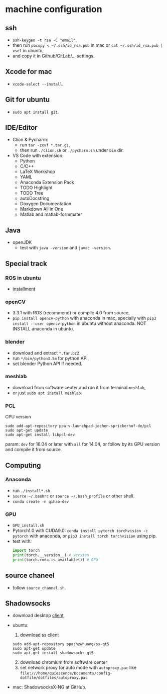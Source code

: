 # machine configuration
## ssh
-  `ssh-keygen -t rsa -C "email"`,
-  then run `pbcopy < ~/.ssh/id_rsa.pub` in mac or `cat ~/.ssh/id_rsa.pub | xsel` in ubuntu,
- and copy it in Github/GitLab/... settings.

## Xcode for mac
- `xcode-select --install`.

## Git for ubuntu
- `sudo apt install git`.

## IDE/Editor 
- Clion & Pycharm: 
    * run `tar -zxvf *.tar.gz`,
    * then run `./clion.sh`  or `./pycharm.sh` under `bin` dir.
- VS Code with extension:
    * Python
    * C/C++
    * LaTeX Workshop
    * YAML
    * Anaconda Extension Pack
    * TODO Highlight
    * TODO Tree
    * autoDocstring
    * Doxygen Documentation
    * Markdown All in One
    * Matlab and matlab-formmater

## Java
- openJDK
    * test with `java -version` and `javac -version`.

## Special track
### ROS in ubuntu
- [installment](http://wiki.ros.org/kinetic/Installation/Ubuntu)

### openCV
- 3.3.1 with ROS (recommend) or compile 4.0 from source,
- `pip install opencv-python` with anaconda in mac, specially with `pip3 install --user opencv-python` in ubuntu without anaconda. NOT INSTALL anaconda in ubuntu.

### blender
- download and extract ```*.tar.bz2```
- run `*/bin/python3.5m` for python API,
- set blender Python API if needed.

### meshlab
- download from software center and run it from terminal `meshlab`,
- or just `sudo apt install meshlab`.

### PCL
CPU version
```shell
sudo add-apt-repository ppa:v-launchpad-jochen-sprickerhof-de/pcl
sudo apt-get update
sudo apt-get install libpcl-dev
```

param: `dev` for 16.04 or later with `all` for 14.04, or follow by its GPU version and compile it from source.

## Computing
### Anaconda
-  run ```./install*.sh```
-  ```source ~/.bashrc``` or ```source ~/.bash_profile``` or other shell.
-  ```conda create -n qihao-dev```

### GPU
- `GPU_install.sh`
-  Pytorch1.0 with CUDA9.0: `conda install pytorch torchvision -c pytorch` with anaconda, or `pip3 install torch torchvision` using pip.
- test with:
    ```python
    import torch 
    print(torch.__version__) # Version
    print(torch.cuda.is_available()) # GPU
    ```

## source chaneel
- follow `source_channel.sh`.

## Shadowsocks
- download desktop [client](https://shadowsocks.org/en/download/clients.html),
- ubuntu:
  1. download ss client
    ```shell
    sudo add-apt-repository ppa:hzwhuang/ss-qt5
    sudo apt-get update
    sudo apt-get install shadowsocks-qt5
    ```
  2. download chromium from software center
  3. set network proxy for auto mode with `autoproxy.pac` like `file:///home/quiescence/Documents/config-dotfile/dotfiles/autoproxy.pac`
   
- mac: ShadowsocksX-NG at GitHub.